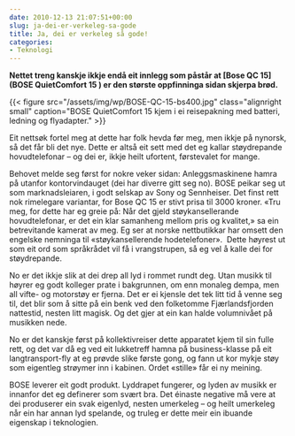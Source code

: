 ```yaml
---
date: 2010-12-13 21:07:51+00:00
slug: ja-dei-er-verkeleg-sa-gode
title: Ja, dei er verkeleg så gode!
categories:
- Teknologi
---
```


**Nettet treng kanskje ikkje endå eit innlegg som påstår at [Bose QC 15](BOSE QuietComfort 15 ) er den største oppfinninga sidan skjerpa brød.**

<!--more-->

{{< figure src="/assets/img/wp/BOSE-QC-15-bs400.jpg" class="alignright small" caption="BOSE QuietComfort 15 kjem i ei reisepakning med batteri, ledning og flyadapter." >}}

Eit nettsøk fortel meg at dette har folk hevda før meg, men ikkje på nynorsk, så det får bli det nye. Dette er altså eit sett med det eg kallar støydrepande hovudtelefonar – og dei er, ikkje heilt ufortent, førstevalet for mange.

Behovet melde seg først for nokre veker sidan: Anleggsmaskinene hamra på utanfor kontorvindauget (dei har diverre gitt seg no). BOSE peikar seg ut som marknadsleiaren, i godt selskap av Sony og Sennheiser. Det finst rett nok rimelegare variantar, for Bose QC 15 er stivt prisa til 3000 kroner. «Tru meg, for dette har eg greie på: Når det gjeld støykansellerande hovudtelefonar, er det ein klar samanheng mellom pris og kvalitet,» sa ein betrevitande kamerat av meg. Eg ser at norske nettbutikkar har omsett den engelske nemninga til «støykansellerende hodetelefoner».  Dette høyrest ut som eit ord som språkrådet vil få i vrangstrupen, så eg vel å kalle dei for støydrepande.

No er det ikkje slik at dei drep all lyd i rommet rundt deg. Utan musikk til høyrer eg godt kolleger prate i bakgrunnen, om enn monaleg dempa, men all vifte- og motorstøy er fjerna. Det er ei kjensle det tek litt tid å venne seg til, det blir som å sitte på ein benk ved den folketomme Fjærlandsfjorden nattestid, nesten litt magisk. Og det gjer at ein kan halde volumnivået på musikken nede.

No er det kanskje først på kollektivreiser dette apparatet kjem til sin fulle rett, og det var då eg ved eit lukketreff hamna på business-klasse på eit langtransport-fly at eg prøvde slike første gong, og fann ut kor mykje støy som eigentleg strøymer inn i kabinen. Ordet «stille» får ei ny meining.

BOSE leverer eit godt produkt. Lyddrapet fungerer, og lyden av musikk er innanfor det eg definerer som svært bra. Det éinaste negative må vere at dei produserer ein svak eigenlyd, nesten umerkeleg – og heilt umerkeleg når ein har annan lyd spelande, og truleg er dette meir ein ibuande eigenskap i teknologien.
